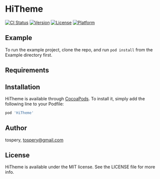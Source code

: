 # HiTheme

[![CI Status](https://img.shields.io/travis/tospery/HiTheme.svg?style=flat)](https://travis-ci.org/tospery/HiTheme)
[![Version](https://img.shields.io/cocoapods/v/HiTheme.svg?style=flat)](https://cocoapods.org/pods/HiTheme)
[![License](https://img.shields.io/cocoapods/l/HiTheme.svg?style=flat)](https://cocoapods.org/pods/HiTheme)
[![Platform](https://img.shields.io/cocoapods/p/HiTheme.svg?style=flat)](https://cocoapods.org/pods/HiTheme)

## Example

To run the example project, clone the repo, and run `pod install` from the Example directory first.

## Requirements

## Installation

HiTheme is available through [CocoaPods](https://cocoapods.org). To install
it, simply add the following line to your Podfile:

```ruby
pod 'HiTheme'
```

## Author

tospery, tospery@gmail.com

## License

HiTheme is available under the MIT license. See the LICENSE file for more info.
